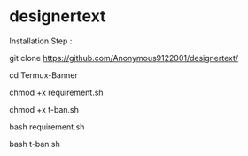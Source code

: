 # designertext
Installation Step :

git clone https://github.com/Anonymous9122001/designertext/

cd Termux-Banner

chmod +x requirement.sh

chmod +x t-ban.sh

bash requirement.sh

bash t-ban.sh
